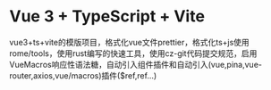 # Vue 3 + TypeScript + Vite

vue3+ts+vite的模版项目，格式化vue文件prettier，格式化ts+js使用rome/tools，使用rust编写的快速工具，使用cz-git代码提交规范，启用VueMacros响应性语法糖，自动引入组件插件和自动引入(vue,pina,vue-router,axios,vue/macros)插件($ref,ref...)